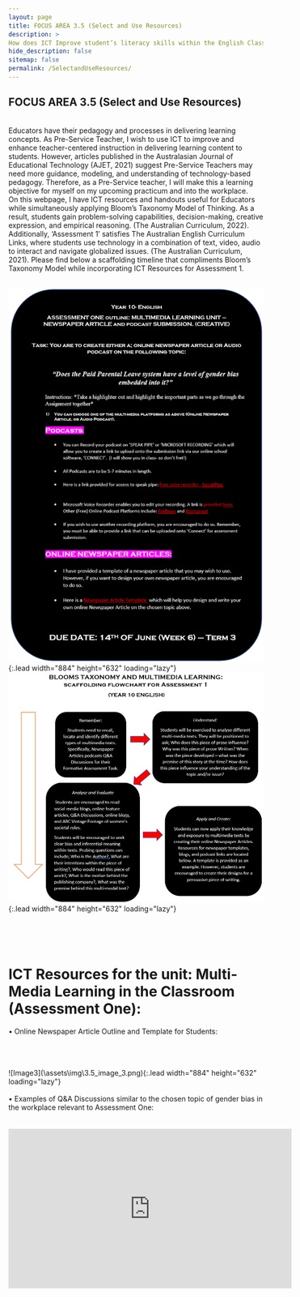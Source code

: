 ```yaml
---
layout: page
title: FOCUS AREA 3.5 (Select and Use Resources)
description: >
How does ICT Improve student’s literacy skills within the English Classroom?
hide_description: false
sitemap: false
permalink: /SelectandUseResources/
---
```

## FOCUS AREA 3.5 (Select and Use Resources)

<br>
Educators have their pedagogy and processes in delivering learning concepts. As Pre-Service Teacher, I wish to use ICT to improve and enhance teacher-centered instruction in delivering learning content to students. However, articles published in the Australasian Journal of Educational Technology (AJET, 2021) suggest Pre-Service Teachers may need more guidance, modeling, and understanding of technology-based pedagogy. Therefore, as a Pre-Service teacher, I will make this a learning objective for myself on my upcoming practicum and into the workplace.
<br>
On this webpage, I have ICT resources and handouts useful for Educators while simultaneously applying Bloom’s Taxonomy Model of Thinking. As a result, students gain problem-solving capabilities, decision-making, creative expression, and empirical reasoning. (The Australian Curriculum, 2022). Additionally, ‘Assessment 1’ satisfies The Australian English Curriculum Links, where students use technology in a combination of text, video, audio to interact and navigate globalized issues. (The Australian Curriculum, 2021). Please find below a scaffolding timeline that compliments Bloom’s Taxonomy Model while incorporating ICT Resources for Assessment 1.
<br>
<br>

![Image1](\assets\img\3.5_image_1.png){:.lead width="884" height="632" loading="lazy"}
<br>
![Image2](\assets\img\3.5_image_2.png){:.lead width="884" height="632" loading="lazy"}

<br>
<br>
<br>

# ICT Resources for the unit: Multi-Media Learning in the Classroom (Assessment One): 


•	Online Newspaper Article Outline and Template for Students: 

<br>
<br>
<br>
![Image3](\assets\img\3.5_image_3.png){:.lead width="884" height="632" loading="lazy"}
<br>
<br>
•	Examples of Q&A Discussions similar to the chosen topic of gender bias in the workplace relevant to Assessment One: 
<br>
<br>
<br>
<iframe width="560" height="315" src="https://www.youtube.com/embed/n2kpWhMeR5Y" title="YouTube video player" frameborder="0" allow="accelerometer; autoplay; clipboard-write; encrypted-media; gyroscope; picture-in-picture" allowfullscreen></iframe>